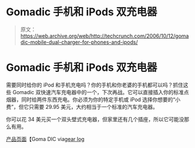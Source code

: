 # Gomadic 手机和 iPods 双充电器

> 原文：<https://web.archive.org/web/http://techcrunch.com/2006/10/12/gomadic-mobile-dual-charger-for-phones-and-ipods/>

# Gomadic 手机和 iPods 双充电器

需要同时给你的 iPod 和手机充电吗？你的手机和你老婆的手机都可以吗？抓住这些 Gomadic 双快速汽车充电器中的一个，下次再战。它可以直接插入你的标准点烟器，同时给两件东西充电。你必须为你的特定手机或 iPod 选择你想要的“小费”，但它只需要 29.95 美元，大约相当于一个标准的汽车充电器。

你可以花 34 美元买一个双头壁式充电器，但家里还有几个插座，所以它可能没那么有用。

[产品页面](https://web.archive.org/web/20130801195419/http://gomadic.com/double-car-chargers-cat.html)【Goma DIC via[gear log](https://web.archive.org/web/20130801195419/http://gearlog.com/blogs/gearlog/archive/2006/10/12/23089.aspx)